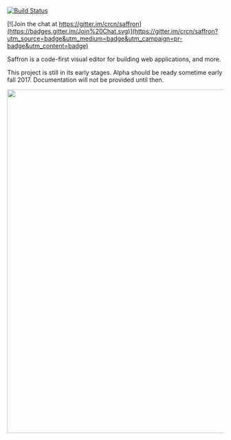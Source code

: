 [![Build Status](https://travis-ci.org/crcn/saffron.svg?branch=master)](https://travis-ci.org/crcn/saffron)

[![Join the chat at https://gitter.im/crcn/saffron](https://badges.gitter.im/Join%20Chat.svg)](https://gitter.im/crcn/saffron?utm_source=badge&utm_medium=badge&utm_campaign=pr-badge&utm_content=badge)

Saffron is a code-first visual editor for building web applications, and more.

This project is still in its early stages. Alpha should be ready sometime early fall 2017. Documentation will not be provided until then.

<img src="https://cloud.githubusercontent.com/assets/757408/12023393/e9b9cf50-ad4d-11e5-85db-58ce5232757e.png" width="800px" />
